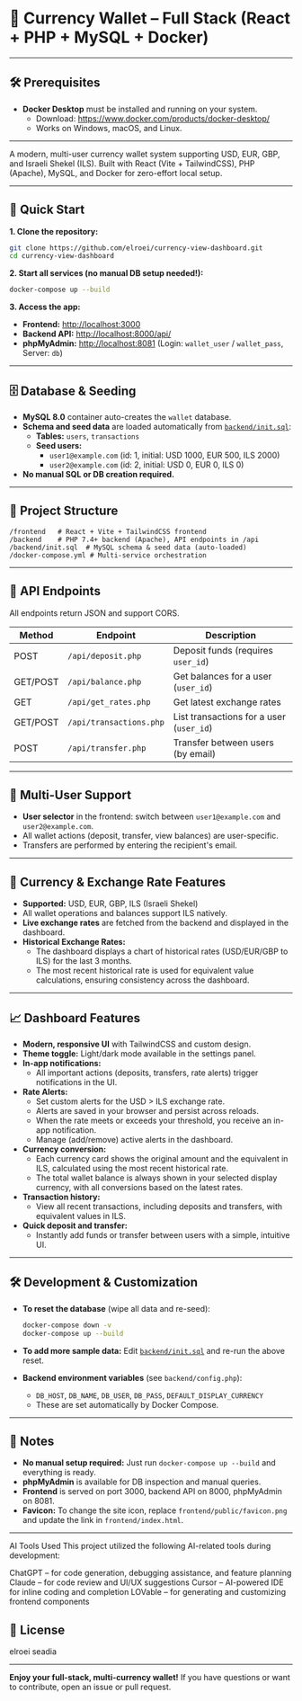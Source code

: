 # 💱 Currency Wallet – Full Stack (React + PHP + MySQL + Docker)

---

## 🛠️ Prerequisites

- **Docker Desktop** must be installed and running on your system.
  - Download: https://www.docker.com/products/docker-desktop/
  - Works on Windows, macOS, and Linux.

---

A modern, multi-user currency wallet system supporting USD, EUR, GBP, and Israeli Shekel (ILS).
Built with React (Vite + TailwindCSS), PHP (Apache), MySQL, and Docker for zero-effort local setup.

---

## 🚀 Quick Start

**1. Clone the repository:**
```sh
git clone https://github.com/elroei/currency-view-dashboard.git
cd currency-view-dashboard
```

**2. Start all services (no manual DB setup needed!):**
```sh
docker-compose up --build
```

**3. Access the app:**
- **Frontend:** [http://localhost:3000](http://localhost:3000)
- **Backend API:** [http://localhost:8000/api/](http://localhost:8000/api/)
- **phpMyAdmin:** [http://localhost:8081](http://localhost:8081)
  (Login: `wallet_user` / `wallet_pass`, Server: `db`)

---

## 🗄️ Database & Seeding

- **MySQL 8.0** container auto-creates the `wallet` database.
- **Schema and seed data** are loaded automatically from [`backend/init.sql`](backend/init.sql):
  - **Tables:** `users`, `transactions`
  - **Seed users:**
    - `user1@example.com` (id: 1, initial: USD 1000, EUR 500, ILS 2000)
    - `user2@example.com` (id: 2, initial: USD 0, EUR 0, ILS 0)
- **No manual SQL or DB creation required.**

---

## 🧩 Project Structure

```
/frontend   # React + Vite + TailwindCSS frontend
/backend    # PHP 7.4+ backend (Apache), API endpoints in /api
/backend/init.sql  # MySQL schema & seed data (auto-loaded)
/docker-compose.yml # Multi-service orchestration
```

---

## 🔌 API Endpoints

All endpoints return JSON and support CORS.

| Method | Endpoint                | Description                                 |
|--------|-------------------------|---------------------------------------------|
| POST   | `/api/deposit.php`      | Deposit funds (requires `user_id`)          |
| GET/POST | `/api/balance.php`    | Get balances for a user (`user_id`)         |
| GET    | `/api/get_rates.php`    | Get latest exchange rates                   |
| GET/POST | `/api/transactions.php` | List transactions for a user (`user_id`)   |
| POST   | `/api/transfer.php`     | Transfer between users (by email)           |

---

## 👤 Multi-User Support

- **User selector** in the frontend: switch between `user1@example.com` and `user2@example.com`.
- All wallet actions (deposit, transfer, view balances) are user-specific.
- Transfers are performed by entering the recipient's email.

---

## 💱 Currency & Exchange Rate Features

- **Supported:** USD, EUR, GBP, ILS (Israeli Shekel)
- All wallet operations and balances support ILS natively.
- **Live exchange rates** are fetched from the backend and displayed in the dashboard.
- **Historical Exchange Rates:**
  - The dashboard displays a chart of historical rates (USD/EUR/GBP to ILS) for the last 3 months.
  - The most recent historical rate is used for equivalent value calculations, ensuring consistency across the dashboard.

---

## 📈 Dashboard Features

- **Modern, responsive UI** with TailwindCSS and custom design.
- **Theme toggle:** Light/dark mode available in the settings panel.
- **In-app notifications:**
  - All important actions (deposits, transfers, rate alerts) trigger notifications in the UI.
- **Rate Alerts:**
  - Set custom alerts for the USD > ILS exchange rate.
  - Alerts are saved in your browser and persist across reloads.
  - When the rate meets or exceeds your threshold, you receive an in-app notification.
  - Manage (add/remove) active alerts in the dashboard.
- **Currency conversion:**
  - Each currency card shows the original amount and the equivalent in ILS, calculated using the most recent historical rate.
  - The total wallet balance is always shown in your selected display currency, with all conversions based on the latest rates.
- **Transaction history:**
  - View all recent transactions, including deposits and transfers, with equivalent values in ILS.
- **Quick deposit and transfer:**
  - Instantly add funds or transfer between users with a simple, intuitive UI.

---

## 🛠️ Development & Customization

- **To reset the database** (wipe all data and re-seed):
  ```sh
  docker-compose down -v
  docker-compose up --build
  ```
- **To add more sample data:**
  Edit [`backend/init.sql`](backend/init.sql) and re-run the above reset.

- **Backend environment variables** (see `backend/config.php`):
  - `DB_HOST`, `DB_NAME`, `DB_USER`, `DB_PASS`, `DEFAULT_DISPLAY_CURRENCY`
  - These are set automatically by Docker Compose.

---

## 📝 Notes

- **No manual setup required:**
  Just run `docker-compose up --build` and everything is ready.
- **phpMyAdmin** is available for DB inspection and manual queries.
- **Frontend** is served on port 3000, backend API on 8000, phpMyAdmin on 8081.
- **Favicon:** To change the site icon, replace `frontend/public/favicon.png` and update the link in `frontend/index.html`.

---

AI Tools Used
This project utilized the following AI-related tools during development:

ChatGPT – for code generation, debugging assistance, and feature planning
Claude – for code review and UI/UX suggestions
Cursor – AI-powered IDE for inline coding and completion
LOVable – for generating and customizing frontend components

## 📄 License
elroei seadia

---

**Enjoy your full-stack, multi-currency wallet!**
If you have questions or want to contribute, open an issue or pull request.
